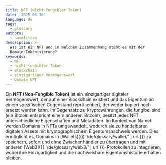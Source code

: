 ```yaml
---
title: NFT (Nicht-fungibler Token)
date: '2025-06-30'
language: de
tags:
  - glossary
authors:
  - namefiteam
description: >-
  Was ist ein NFT und in welchem Zusammenhang steht es mit der
  Domain-Tokenisierung?
keywords:
  - NFT
  - nicht-fungibler Token
  - Blockchain
  - einzigartiger Vermögenswert
  - Domain-NFT
---
```

Ein **NFT (Non-Fungible Token)** ist ein einzigartiger digitaler Vermögenswert, der auf einer Blockchain existiert und das Eigentum an einem spezifischen Gegenstand repräsentiert, der weder kopiert noch ersetzt werden kann. Im Gegensatz zu Kryptowährungen, die fungibel sind (ein Bitcoin entspricht einem anderen Bitcoin), besitzt jedes NFT unterschiedliche Eigenschaften und Metadaten. Im Kontext von Namefi werden Domains in NFTs umgewandelt, wodurch sie zu handelbaren digitalen Assets mit kryptographischem Eigentumsnachweis werden. Dies ermöglicht es, Domains in [Wallets]({{ '/de/glossary/wallet/' | url }}) zu speichern, sofort und ohne Zwischenhändler zu übertragen und mit anderen [Web3]({{ '/de/glossary/web3/' | url }})-Protokollen zu integrieren, wobei ihre Einzigartigkeit und die nachweisbare Eigentumshistorie erhalten bleiben.

